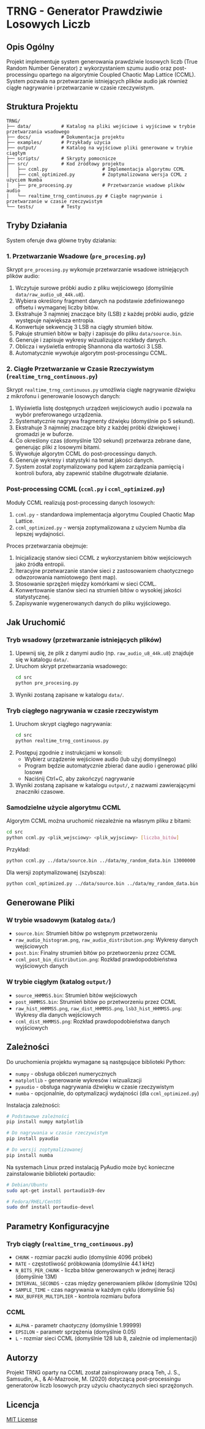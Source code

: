 # TRNG - Generator Prawdziwie Losowych Liczb

## Opis Ogólny

Projekt implementuje system generowania prawdziwie losowych liczb (True Random Number Generator) z wykorzystaniem szumu audio oraz post-processingu opartego na algorytmie Coupled Chaotic Map Lattice (CCML). System pozwala na przetwarzanie istniejących plików audio jak również ciągłe nagrywanie i przetwarzanie w czasie rzeczywistym.

## Struktura Projektu

```
TRNG/
├── data/           # Katalog na pliki wejściowe i wyjściowe w trybie przetwarzania wsadowego
├── docs/           # Dokumentacja projektu
├── examples/       # Przykłady użycia
├── output/         # Katalog na wyjściowe pliki generowane w trybie ciągłym
├── scripts/        # Skrypty pomocnicze
├── src/            # Kod źródłowy projektu
│   ├── ccml.py                    # Implementacja algorytmu CCML
│   ├── ccml_optimized.py          # Zoptymalizowana wersja CCML z użyciem Numba
│   ├── pre_procesing.py           # Przetwarzanie wsadowe plików audio
│   └── realtime_trng_continuous.py # Ciągłe nagrywanie i przetwarzanie w czasie rzeczywistym
└── tests/          # Testy
```

## Tryby Działania

System oferuje dwa główne tryby działania:

### 1. Przetwarzanie Wsadowe (`pre_procesing.py`)

Skrypt `pre_procesing.py` wykonuje przetwarzanie wsadowe istniejących plików audio:

1. Wczytuje surowe próbki audio z pliku wejściowego (domyślnie `data/raw_audio_u8_44k.u8`).
2. Wybiera określony fragment danych na podstawie zdefiniowanego offsetu i wymaganej liczby bitów.
3. Ekstrahuje 3 najmniej znaczące bity (LSB) z każdej próbki audio, gdzie występuje największa entropia.
4. Konwertuje sekwencję 3 LSB na ciągły strumień bitów.
5. Pakuje strumień bitów w bajty i zapisuje do pliku `data/source.bin`.
7. Generuje i zapisuje wykresy wizualizujące rozkłady danych.
8. Oblicza i wyświetla entropię Shannona dla wartości 3 LSB.
9. Automatycznie wywołuje algorytm post-processingu CCML.

### 2. Ciągłe Przetwarzanie w Czasie Rzeczywistym (`realtime_trng_continuous.py`)

Skrypt `realtime_trng_continuous.py` umożliwia ciągłe nagrywanie dźwięku z mikrofonu i generowanie losowych danych:

1. Wyświetla listę dostępnych urządzeń wejściowych audio i pozwala na wybór preferowanego urządzenia.
2. Systematycznie nagrywa fragmenty dźwięku (domyślnie po 5 sekund).
3. Ekstrahuje 3 najmniej znaczące bity z każdej próbki dźwiękowej i gromadzi je w buforze.
4. Co określony czas (domyślnie 120 sekund) przetwarza zebrane dane, generując pliki z losowymi bitami.
5. Wywołuje algorytm CCML do post-processingu danych.
6. Generuje wykresy i statystyki na temat jakości danych.
7. System został zoptymalizowany pod kątem zarządzania pamięcią i kontroli bufora, aby zapewnić stabilne długotrwałe działanie.

### Post-processing CCML (`ccml.py` i `ccml_optimized.py`)

Moduły CCML realizują post-processing danych losowych:

1. `ccml.py` - standardowa implementacja algorytmu Coupled Chaotic Map Lattice.
2. `ccml_optimized.py` - wersja zoptymalizowana z użyciem Numba dla lepszej wydajności.

Proces przetwarzania obejmuje:

1. Inicjalizację stanów sieci CCML z wykorzystaniem bitów wejściowych jako źródła entropii.
2. Iteracyjne przetwarzanie stanów sieci z zastosowaniem chaotycznego odwzorowania namiotowego (tent map).
3. Stosowanie sprzężeń między komórkami w sieci CCML.
4. Konwertowanie stanów sieci na strumień bitów o wysokiej jakości statystycznej.
5. Zapisywanie wygenerowanych danych do pliku wyjściowego.

## Jak Uruchomić

### Tryb wsadowy (przetwarzanie istniejących plików)

1. Upewnij się, że plik z danymi audio (np. `raw_audio_u8_44k.u8`) znajduje się w katalogu `data/`.
2. Uruchom skrypt przetwarzania wsadowego:
   ```bash
   cd src
   python pre_procesing.py
   ```
3. Wyniki zostaną zapisane w katalogu `data/`.

### Tryb ciągłego nagrywania w czasie rzeczywistym

1. Uruchom skrypt ciągłego nagrywania:
   ```bash
   cd src
   python realtime_trng_continuous.py
   ```
2. Postępuj zgodnie z instrukcjami w konsoli:
   - Wybierz urządzenie wejściowe audio (lub użyj domyślnego)
   - Program będzie automatycznie zbierać dane audio i generować pliki losowe
   - Naciśnij Ctrl+C, aby zakończyć nagrywanie
3. Wyniki zostaną zapisane w katalogu `output/`, z nazwami zawierającymi znaczniki czasowe.

### Samodzielne użycie algorytmu CCML

Algorytm CCML można uruchomić niezależnie na własnym pliku z bitami:

```bash
cd src
python ccml.py <plik_wejsciowy> <plik_wyjsciowy> [liczba_bitów]
```

Przykład:
```bash
python ccml.py ../data/source.bin ../data/my_random_data.bin 13000000
```

Dla wersji zoptymalizowanej (szybsza):
```bash
python ccml_optimized.py ../data/source.bin ../data/my_random_data.bin 13000000
```

## Generowane Pliki

### W trybie wsadowym (katalog `data/`)

* `source.bin`: Strumień bitów po wstępnym przetworzeniu
* `raw_audio_histogram.png`, `raw_audio_distribution.png`: Wykresy danych wejściowych
* `post.bin`: Finalny strumień bitów po przetworzeniu przez CCML
* `ccml_post_bin_distribution.png`: Rozkład prawdopodobieństwa wyjściowych danych

### W trybie ciągłym (katalog `output/`)

* `source_HHMMSS.bin`: Strumień bitów wejściowych
* `post_HHMMSS.bin`: Strumień bitów po przetworzeniu przez CCML
* `raw_hist_HHMMSS.png`, `raw_dist_HHMMSS.png`, `lsb3_hist_HHMMSS.png`: Wykresy dla danych wejściowych
* `ccml_dist_HHMMSS.png`: Rozkład prawdopodobieństwa danych wyjściowych

## Zależności

Do uruchomienia projektu wymagane są następujące biblioteki Python:

* `numpy` - obsługa obliczeń numerycznych
* `matplotlib` - generowanie wykresów i wizualizacji
* `pyaudio` - obsługa nagrywania dźwięku w czasie rzeczywistym
* `numba` - opcjonalnie, do optymalizacji wydajności (dla `ccml_optimized.py`)

Instalacja zależności:
```bash
# Podstawowe zależności
pip install numpy matplotlib

# Do nagrywania w czasie rzeczywistym
pip install pyaudio

# Do wersji zoptymalizowanej
pip install numba
```

Na systemach Linux przed instalacją PyAudio może być konieczne zainstalowanie biblioteki portaudio:
```bash
# Debian/Ubuntu
sudo apt-get install portaudio19-dev

# Fedora/RHEL/CentOS
sudo dnf install portaudio-devel
```

## Parametry Konfiguracyjne

### Tryb ciągły (`realtime_trng_continuous.py`)

* `CHUNK` - rozmiar paczki audio (domyślnie 4096 próbek)
* `RATE` - częstotliwość próbkowania (domyślnie 44.1 kHz)
* `N_BITS_PER_CHUNK` - liczba bitów generowanych w jednej iteracji (domyślnie 13M)
* `INTERVAL_SECONDS` - czas między generowaniem plików (domyślnie 120s)
* `SAMPLE_TIME` - czas nagrywania w każdym cyklu (domyślnie 5s)
* `MAX_BUFFER_MULTIPLIER` - kontrola rozmiaru bufora

### CCML

* `ALPHA` - parametr chaotyczny (domyślnie 1.99999)
* `EPSILON` - parametr sprzężenia (domyślnie 0.05)
* `L` - rozmiar sieci CCML (domyślnie 128 lub 8, zależnie od implementacji)

## Autorzy

Projekt TRNG oparty na CCML został zainspirowany pracą Teh, J. S., Samsudin, A., & Al-Mazrooie, M. (2020) dotyczącą post-processingu generatorów liczb losowych przy użyciu chaotycznych sieci sprzężonych.

## Licencja

[MIT License](LICENSE)